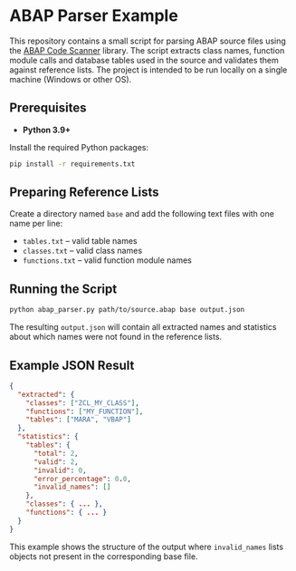 # ABAP Parser Example

This repository contains a small script for parsing ABAP source files using the
[ABAP Code Scanner](https://github.com/redrays-io/ABAP-Code-Scanner) library.
The script extracts class names, function module calls and database tables used
in the source and validates them against reference lists. The project is
intended to be run locally on a single machine (Windows or other OS).

## Prerequisites

- **Python 3.9+**

Install the required Python packages:

```bash
pip install -r requirements.txt
```

## Preparing Reference Lists

Create a directory named `base` and add the following text files with one name
per line:

- `tables.txt` – valid table names
- `classes.txt` – valid class names
- `functions.txt` – valid function module names

## Running the Script

```bash
python abap_parser.py path/to/source.abap base output.json
```

The resulting `output.json` will contain all extracted names and statistics
about which names were not found in the reference lists.

## Example JSON Result

```json
{
  "extracted": {
    "classes": ["ZCL_MY_CLASS"],
    "functions": ["MY_FUNCTION"],
    "tables": ["MARA", "VBAP"]
  },
  "statistics": {
    "tables": {
      "total": 2,
      "valid": 2,
      "invalid": 0,
      "error_percentage": 0.0,
      "invalid_names": []
    },
    "classes": { ... },
    "functions": { ... }
  }
}
```

This example shows the structure of the output where `invalid_names` lists
objects not present in the corresponding base file.
